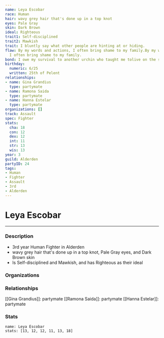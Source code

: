 ```yaml
---
name: Leya Escobar
race: Human
hair: wavy grey hair that's done up in a top knot
eyes: Pale Gray
skin: Dark Brown
ideal: Righteous
trait1: Self-disciplined
trait2: Mawkish
trait: I bluntly say what other people are hinting at or hiding.
flaw: By my words and actions, I often bring shame to my family.By my words and actions,
  I often bring shame to my family.
bond: I owe my survival to another urchin who taught me tolive on the streets.
birthday:
  numeric: 6/25
  written: 25th of Pelent
relationships:
- name: Gina Grandius
  type: partymate
- name: Ramona Saida
  type: partymate
- name: Hanna Estelar
  type: partymate
organizations: []
track: Assault
spec: Fighter
stats:
  cha: 18
  con: 12
  dex: 12
  int: 11
  str: 13
  wis: 13
year: 3
guild: Alderden
partyID: 24
tags:
- Human
- Fighter
- Assault
- 3rd
- Alderden
---
```

# Leya Escobar
---
### Description
- 3rd year Human Fighter in Alderden
- wavy grey hair that's done up in a top knot, Pale Gray eyes, and Dark Brown skin
- Is Self-disciplined and Mawkish, and has Righteous as their ideal

### Organizations
### Relationships
[[Gina Grandius]]: partymate
[[Ramona Saida]]: partymate
[[Hanna Estelar]]: partymate
### Stats
```statblock
name: Leya Escobar
stats: [13, 12, 12, 11, 13, 18]
```